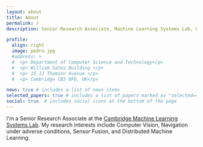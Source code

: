 ```yaml
---
layout: about
title: About
permalink: /
description: Senior Research Associate, Machine Learning Systems Lab, University of Cambridge.

profile:
  align: right
  image: pedro.jpg
  #address: >
  #  <p> Department of Computer Science and Technology</p>
  #  <p> William Gates Building </p>
  #  <p> 15 JJ Thomson Avenue </p>
  #  <p> Cambridge CB3 0FD, UK</p>

news: true # includes a list of news items
selected_papers: true # includes a list of papers marked as "selected={true}"
social: true  # includes social icons at the bottom of the page
---
```


I'm a Senior Research Associate at the [Cambridge Machine Learning Systems Lab](https://mlsys.cst.cam.ac.uk/). My research interests include Computer Vision, Navigation under adverse conditions, Sensor Fusion, and Distributed Machine Learning. 
